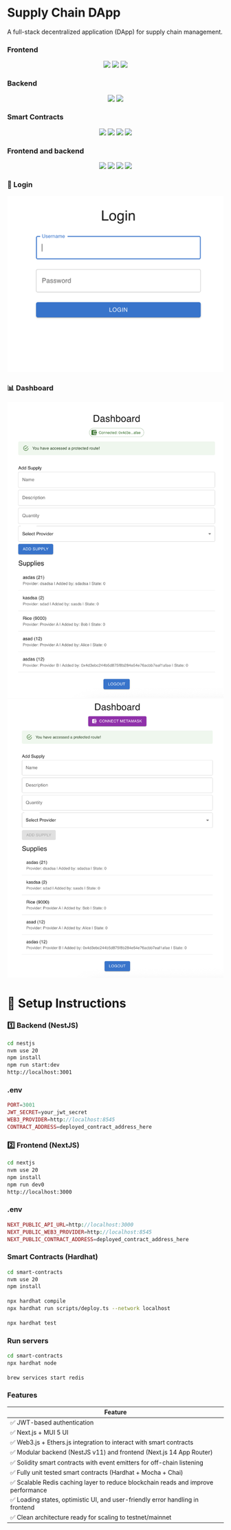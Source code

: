 # Supply Chain DApp
A full-stack decentralized application (DApp) for supply chain management.


### Frontend
<div align="center">
  <img src="https://img.shields.io/badge/react-%2320232a.svg?style=for-the-badge&logo=react&logoColor=%2361DAFB" />
  <img src="https://img.shields.io/badge/Next-black?style=for-the-badge&logo=next.js&logoColor=white" />
  <img src="https://img.shields.io/badge/MUI-%230081CB.svg?style=for-the-badge&logo=mui&logoColor=white" />
</div>

### Backend
<div align="center">
  <img src="https://img.shields.io/badge/nestjs-%23E0234E.svg?style=for-the-badge&logo=nestjs&logoColor=white" />
  <img src="https://img.shields.io/badge/redis-%23DD0031.svg?style=for-the-badge&logo=redis&logoColor=white" />
</div>

### Smart Contracts
<div align="center">
  <img src="https://img.shields.io/badge/Solidity-%23363636.svg?style=for-the-badge&logo=solidity&logoColor=white" />
  <img src="https://img.shields.io/badge/node.js-6DA55F?style=for-the-badge&logo=node.js&logoColor=white" />
  <img src="https://img.shields.io/badge/-mocha-%238D6748?style=for-the-badge&logo=mocha&logoColor=white" />
  <img src="https://img.shields.io/badge/Ethereum-3C3C3D?style=for-the-badge&logo=Ethereum&logoColor=white" />
</div>

### Frontend and backend
<div align="center">
  <img src="https://img.shields.io/badge/-jest-%23C21325?style=for-the-badge&logo=jest&logoColor=white" />
  <img src="https://img.shields.io/badge/typescript-%23007ACC.svg?style=for-the-badge&logo=typescript&logoColor=white" />
  <img src="https://img.shields.io/badge/web3.js-F16822?style=for-the-badge&logo=web3.js&logoColor=white" />
  <img src="https://img.shields.io/badge/JWT-black?style=for-the-badge&logo=JSON%20web%20tokens" />
</div>


### 🔐 Login
<img src="./login.png" />

### 📊 Dashboard
<img src="./connected.png" />

<img src="./notconnected.png" />

# 🚀 Setup Instructions

### 1️⃣ Backend (NestJS)
```bash
cd nestjs
nvm use 20
npm install
npm run start:dev
http://localhost:3001
```
### .env
```php
PORT=3001
JWT_SECRET=your_jwt_secret
WEB3_PROVIDER=http://localhost:8545
CONTRACT_ADDRESS=deployed_contract_address_here
```


### 2️⃣ Frontend (NextJS)
```bash
cd nextjs
nvm use 20
npm install
npm run dev0
http://localhost:3000
```
### .env
```php
NEXT_PUBLIC_API_URL=http://localhost:3000
NEXT_PUBLIC_WEB3_PROVIDER=http://localhost:8545
NEXT_PUBLIC_CONTRACT_ADDRESS=deployed_contract_address_here
```

### Smart Contracts (Hardhat)
```bash
cd smart-contracts
nvm use 20
npm install

npx hardhat compile
npx hardhat run scripts/deploy.ts --network localhost

npx hardhat test
```

### Run servers
```bash
cd smart-contracts
npx hardhat node

brew services start redis
```

### Features
| Feature |
|---------|
| ✅ JWT-based authentication |
| ✅ Next.js + MUI 5 UI |
| ✅ Web3.js + Ethers.js integration to interact with smart contracts |
| ✅ Modular backend (NestJS v11) and frontend (Next.js 14 App Router) |
| ✅ Solidity smart contracts with event emitters for off-chain listening |
| ✅ Fully unit tested smart contracts (Hardhat + Mocha + Chai) |
| ✅ Scalable Redis caching layer to reduce blockchain reads and improve performance |
| ✅ Loading states, optimistic UI, and user-friendly error handling in frontend |
| ✅ Clean architecture ready for scaling to testnet/mainnet |


